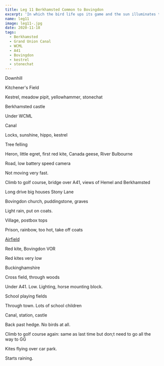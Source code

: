 ```yaml
---
title: Leg 11 Berkhamsted Common to Bovingdon
excerpt: 'In which the bird life ups its game and the sun illuminates the canal'
name: leg11
image: leg11-.jpg
date: 2020-11-18
tags:
  - Berkhamsted
  - Grand Union Canal
  - WCML
  - A41
  - Bovingdon
  - kestrel
  - stonechat
---
```


Downhill

Kitchener's Field

Kestrel, meadow pipit, yellowhammer, stonechat

Berkhamsted castle

Under WCML

Canal

Locks, sunshine, hippo, kestrel

Tree felling

Heron, little egret, first red kite, Canada geese, River Bulbourne

Road, low battery speed camera

Not moving very fast.

Climb to golf course, bridge over A41, views of Hemel and Berkhamsted

Long drive big houses Stony Lane

Bovingdon church, puddingstone, graves

Light rain, put on coats.

Village, postbox tops

Prison, rainbow, too hot, take off coats

[Airfield](https://en.wikipedia.org/wiki/RAF_Bovingdon)

Red kite, Bovingdon VOR

Red kites very low

Buckinghamshire

Cross field, through woods

Under A41. Low. Lighting, horse mounting block.

School playing fields

Through town. Lots of school children

Canal, station, castle

Back past hedge. No birds at all.

Climb to golf course again: same as last time but don;t need to go all the way to GG

Kites flying over car park.

Starts raining.
